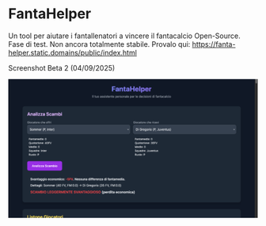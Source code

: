 # FantaHelper
Un tool per aiutare i fantallenatori a vincere il fantacalcio Open-Source. Fase di test. Non ancora totalmente stabile.
Provalo qui:
https://fanta-helper.static.domains/public/index.html

Screenshot Beta 2 (04/09/2025)

[<img src="https://github.com/mattj-na/FantaHelper/blob/main/Screenshot%20v0.2-Beta2.png">](https://github.com/mattj-na/FantaHelper/blob/main/Screenshot%20v0.2-Beta2.png)
